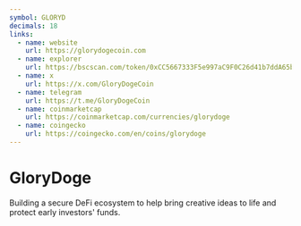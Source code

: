 ```yaml
---
symbol: GLORYD
decimals: 18
links:
  - name: website
    url: https://glorydogecoin.com
  - name: explorer
    url: https://bscscan.com/token/0xCC5667333F5e997aC9F0C26d41b7ddA65b2b675a
  - name: x
    url: https://x.com/GloryDogeCoin
  - name: telegram
    url: https://t.me/GloryDogeCoin
  - name: coinmarketcap
    url: https://coinmarketcap.com/currencies/glorydoge
  - name: coingecko
    url: https://coingecko.com/en/coins/glorydoge
---
```


# GloryDoge

Building a secure DeFi ecosystem to help bring creative ideas to life and protect early investors' funds.
